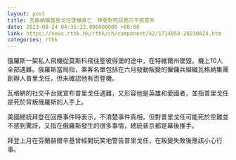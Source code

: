 ```yaml
---
layout: post
title: 瓦格納稱普里戈任墜機身亡　拜登對死訊表示不感意外
date: 2023-08-24 04:35:22.000000000 +08:00
link: https://news.rthk.hk/rthk/ch/component/k2/1714854-20230824.htm
categories: rthk
---
```


俄羅斯一架私人飛機從莫斯科飛往聖彼得堡的途中，在特維爾州墜毀。機上10人全部遇難。俄羅斯當局指，乘客名單包括在六月發動叛變的僱傭兵組織瓦格納集團創辦人普里戈任，但未確認他有否登機。

瓦格納的社交平台就宣布普里戈任遇難，又形容他是英雄和愛國者，並指普里戈任是死於背叛俄羅斯的人手上。

美國總統拜登在回應事件時表示，不清楚事件真相，但對普里戈任可能死於空難並不感到驚訝，又指在俄羅斯發生的很多事情，總統普京都是幕後推手。

拜登上月在芬蘭赫爾辛基曾經開玩笑地警告普里戈任，在叛變失敗後應該小心行事。
